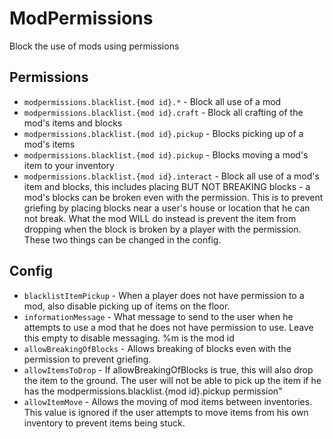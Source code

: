 # ModPermissions
Block the use of mods using permissions 

## Permissions

* `modpermissions.blacklist.{mod id}.*` - Block all use of a mod
* `modpermissions.blacklist.{mod id}.craft` - Block all crafting of the mod's items and blocks
* `modpermissions.blacklist.{mod id}.pickup` - Blocks picking up of a mod's items
* `modpermissions.blacklist.{mod id}.pickup` - Blocks moving a mod's item to your inventory
* `modpermissions.blacklist.{mod id}.interact` - Block all use of a mod's item and blocks, this includes placing BUT NOT BREAKING blocks - a mod's blocks can be broken even with the permission. This is to prevent griefing by placing blocks near a user's house or location that he can not break. What the mod WILL do instead is prevent the item from dropping when the block is broken by a player with the permission. These two things can be changed in the config.

## Config

* `blacklistItemPickup` - When a player does not have permission to a mod, also disable picking up of items on the floor.
* `informationMessage` - What message to send to the user when he attempts to use a mod that he does not have permission to use. Leave this empty to disable messaging. %m is the mod id
* `allowBreakingOfBlocks` - Allows breaking of blocks even with the permission to prevent griefing.
* `allowItemsToDrop` - If allowBreakingOfBlocks is true, this will also drop the item to the ground. The user will not be able to pick up the item if he has the modpermissions.blacklist.{mod id}.pickup permission"
* `allowItemMove` - Allows the moving of mod items between inventories. This value is ignored if the user attempts to move items from his own inventory to prevent items being stuck.
